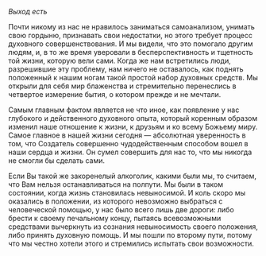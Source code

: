 *Выход есть*

Почти никому из нас не нравилось заниматься самоанализом, унимать свою гордыню, признавать свои недостатки, но этого требует процесс духовного совершенствования. И мы видели, что это помогало другим людям, и, в то же время уверовали в бесперспективность и тщетность той жизни, которую вели сами. Когда же нам встретились люди, разрешившие эту проблему, нам ничего не оставалось, как поднять положенный к нашим ногам такой простой набор духовных средств. Мы открыли для себя мир блаженства и стремительно перенеслись в четвертое измерение бытия, о котором прежде и не мечтали.

Самым главным фактом является не что иное, как появление у нас глубокого и действенного духовного опыта, который коренным образом изменил наше отношение к жизни, к друзьям и ко всему Божьему миру. Самое главное в нашей жизни сегодня — абсолютная уверенность в том, что Создатель совершенно чудодейственным способом вошел в наши сердца и жизни. Он сумел совершить для нас то, что мы никогда не смогли бы сделать сами.

Если Вы такой же закоренелый алкоголик, какими были мы, то считаем, что Вам нельзя останавливаться на полпути. Мы были в таком состоянии, когда жизнь становилась невыносимой. И коль скоро мы оказались в положении, из которого невозможно выбраться с человеческой помощью, у нас было всего лишь две дороги: либо брести к своему печальному концу, пытаясь всевозможными средствами вычеркнуть из сознания невыносимость своего положения, либо принять духовную помощь. И мы пошли по второму пути, потому что мы честно хотели этого и стремились испытать свои возможности.

